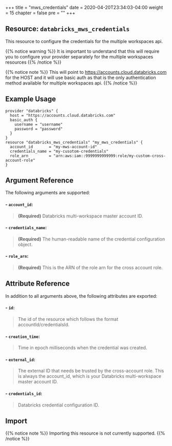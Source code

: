 +++
title = "mws_credentials"
date = 2020-04-20T23:34:03-04:00
weight = 15
chapter = false
pre = ""
+++


## Resource: `databricks_mws_credentials`

This resource to configure the credentials for the multiple workspaces api.

{{% notice warning %}}
It is important to understand that this will require you to configure your provider separately for the 
multiple workspaces resources
{{% /notice %}}

{{% notice note %}}
This will point to https://accounts.cloud.databricks.com for the HOST and it will use basic auth 
as that is the only authentication method available for multiple workspaces api.
{{% /notice %}}


## Example Usage

````hcl
provider "databricks" {
  host = "https://accounts.cloud.databricks.com"
  basic_auth {
    username = "username"
    password = "password"
  }
}
resource "databricks_mws_credentials" "my_mws_credentials" {
  account_id       = "my-mws-account-id"
  credentials_name = "my-cusotom-credentials"
  role_arn         = "arn:aws:iam::9999999999999:role/my-custom-cross-account-role"
}
````
## Argument Reference

The following arguments are supported:

#### - `account_id`:
> **(Required)** Databricks multi-workspace master account ID.

#### - `credentials_name`:
> **(Required)** The human-readable name of the credential configuration object.

#### - `role_arn`:
> **(Required)** This is the ARN of the role arn for the cross account role. 


## Attribute Reference

In addition to all arguments above, the following attributes are exported:

#### - `id`:
> The id of the resource which follows the format accountId/credentialsId.

#### - `creation_time`:
> Time in epoch milliseconds when the credential was created.

#### - `external_id`:
> The external ID that needs be trusted by the cross-account role. This is always the account_id, which is your Databricks multi-workspace master account ID.

#### - `credentials_id`:
> Databricks credential configuration ID.



## Import

{{% notice note %}}
Importing this resource is not currently supported.
{{% /notice %}}
